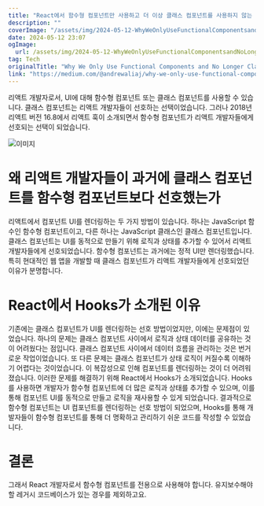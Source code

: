 ```yaml
---
title: "React에서 함수형 컴포넌트만 사용하고 더 이상 클래스 컴포넌트를 사용하지 않는 이유"
description: ""
coverImage: "/assets/img/2024-05-12-WhyWeOnlyUseFunctionalComponentsandNoLongerClassComponentsInReact_0.png"
date: 2024-05-12 23:07
ogImage: 
  url: /assets/img/2024-05-12-WhyWeOnlyUseFunctionalComponentsandNoLongerClassComponentsInReact_0.png
tag: Tech
originalTitle: "Why We Only Use Functional Components and No Longer Class Components In React"
link: "https://medium.com/@andrewaliaj/why-we-only-use-functional-components-and-no-longer-class-components-in-react-441b39c93e92"
---
```



리액트 개발자로서, UI에 대해 함수형 컴포넌트 또는 클래스 컴포넌트를 사용할 수 있습니다. 클래스 컴포넌트는 리액트 개발자들이 선호하는 선택이었습니다. 그러나 2018년 리액트 버전 16.8에서 리액트 훅이 소개되면서 함수형 컴포넌트가 리액트 개발자들에게 선호되는 선택이 되었습니다.

![이미지](/assets/img/2024-05-12-WhyWeOnlyUseFunctionalComponentsandNoLongerClassComponentsInReact_0.png)

# 왜 리액트 개발자들이 과거에 클래스 컴포넌트를 함수형 컴포넌트보다 선호했는가

리액트에서 컴포넌트 UI를 렌더링하는 두 가지 방법이 있습니다. 하나는 JavaScript 함수인 함수형 컴포넌트이고, 다른 하나는 JavaScript 클래스인 클래스 컴포넌트입니다. 클래스 컴포넌트는 UI를 동적으로 만들기 위해 로직과 상태를 추가할 수 있어서 리액트 개발자들에게 선호되었습니다. 함수형 컴포넌트는 과거에는 정적 UI만 렌더링했습니다. 특히 현대적인 웹 앱을 개발할 때 클래스 컴포넌트가 리액트 개발자들에게 선호되었던 이유가 분명합니다.



# React에서 Hooks가 소개된 이유

기존에는 클래스 컴포넌트가 UI를 렌더링하는 선호 방법이었지만, 이에는 문제점이 있었습니다. 하나의 문제는 클래스 컴포넌트 사이에서 로직과 상태 데이터를 공유하는 것이 어려웠다는 점입니다. 클래스 컴포넌트 사이에서 데이터 흐름을 관리하는 것은 번거로운 작업이었습니다. 또 다른 문제는 클래스 컴포넌트가 상태 로직이 커질수록 이해하기 어렵다는 것이었습니다. 이 복잡성으로 인해 컴포넌트를 렌더링하는 것이 더 어려워졌습니다. 이러한 문제를 해결하기 위해 React에서 Hooks가 소개되었습니다. Hooks를 사용하면 개발자가 함수형 컴포넌트에 더 많은 로직과 상태를 추가할 수 있으며, 이를 통해 컴포넌트 UI를 동적으로 만들고 로직을 재사용할 수 있게 되었습니다. 결과적으로 함수형 컴포넌트는 UI 컴포넌트를 렌더링하는 선호 방법이 되었으며, Hooks를 통해 개발자들이 함수형 컴포넌트를 통해 더 명확하고 관리하기 쉬운 코드를 작성할 수 있었습니다.

# 결론

그래서 React 개발자로서 함수형 컴포넌트를 전용으로 사용해야 합니다. 유지보수해야 할 레거시 코드베이스가 있는 경우를 제외하고요.